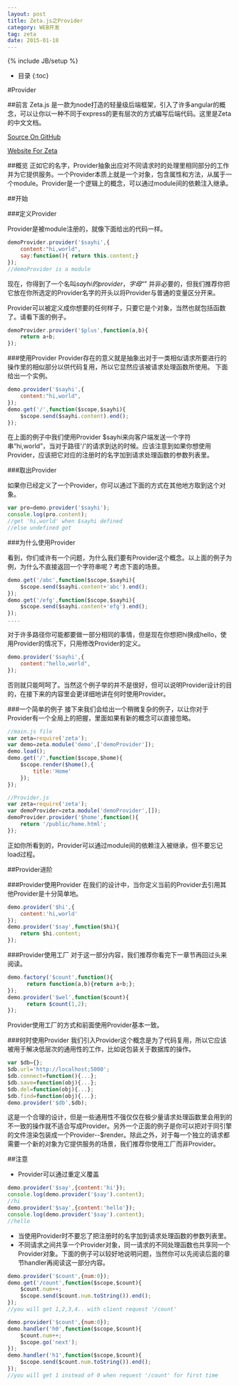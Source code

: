 ```yaml
---
layout: post
title: Zeta.js之Provider
category: WEB开发
tag: zeta
date: 2015-01-18
---
```

{% include JB/setup %}

* 目录
{:toc}

#Provider

##前言
Zeta.js 是一款为node打造的轻量级后端框架，引入了许多angular的概念，可以让你以一种不同于express的更有层次的方式编写后端代码。这里是Zeta的中文文档。

[Source On GitHub](https://github.com/BenBBear/Zeta)

[Website For Zeta](http://zetajs.io/)

##概览
正如它的名字，Provider抽象出应对不同请求时的处理里相同部分的工作并为它提供服务。一个Provider本质上就是一个对象，包含属性和方法，从属于一个module。Provider是一个逻辑上的概念，可以通过module间的依赖注入继承。

##开始

###定义Provider

Provider是被module注册的，就像下面给出的代码一样。

~~~js
demoProvider.provider('$sayhi',{
    content:"hi,world",
    say:function(){ return this.content;}
});
//demoProvider is a module
~~~

现在，你得到了一个名叫$sayhi的provider，字母“$” 并非必要的，但我们推荐你把它放在你所选定的Provider名字的开头以将Provider与普通的变量区分开来。

Provider可以被定义成你想要的任何样子，只要它是个对象，当然也就包括函数了。请看下面的例子。

~~~js
demoProvider.provider('$plus',function(a,b){
    return a+b;
});
~~~

###使用Provider
Provider存在的意义就是抽象出对于一类相似请求所要进行的操作里的相似部分以供代码复用，所以它显然应该被请求处理函数所使用。 下面给出一个实例。

~~~js
demo.provider('$sayhi',{
    content:"hi,world",
});
demo.get('/',function($scope,$sayhi){
    $scope.send($sayhi.content).end();
});
~~~

在上面的例子中我们使用Provider $sayhi来向客户端发送一个字符串“hi,world”，当对于路径'/'的请求到达的时候。应该注意到如果你想使用Provider，应该把它对应的注册时的名字加到请求处理函数的参数列表里。

###取出Provider

如果你已经定义了一个Provider，你可以通过下面的方式在其他地方取到这个对象。

~~~js
var pro=demo.provider('$sayhi');
console.log(pro.content);
//get 'hi,world' when $sayhi defined
//else undefined got
~~~

###为什么使用Provider

看到，你们或许有一个问题，为什么我们要有Provider这个概念。以上面的例子为例，为什么不直接返回一个字符串呢？考虑下面的场景。

~~~js
demo.get('/abc',function($scope,$sayhi){
    $scope.send($sayhi.content+'abc').end();
});
demo.get('/efg',function($scope,$sayhi){
    $scope.send($sayhi.content+'efg').end();
});
....
~~~

对于许多路径你可能都要做一部分相同的事情，但是现在你想把hi换成hello，使用Provider的情况下，只用修改Provider的定义。

~~~js
demo.provider('$sayhi',{
    content:"hello,world",
});
~~~

否则就只能呵呵了。当然这个例子举的并不是很好，但可以说明Provider设计的目的，在接下来的内容里会更详细地讲在何时使用Provider。

###一个简单的例子
接下来我们会给出一个稍微复杂的例子，以让你对于Provider有一个全局上的把握，里面如果有新的概念可以直接忽略。

~~~js
//main.js file
var zeta=require('zeta');
var demo=zeta.module('demo',['demoProvider']);
demo.load();
demo.get('/',function($scope,$home){
    $scope.render($home(),{
        title:'Home'
    });
});
~~~

~~~js
//Provider.js
var zeta=require('zeta');
var demoProvider=zeta.module('demoProvider',[]);
demoProvider.provider('$home',function(){
    return '/public/home.html';
});
~~~

正如你所看到的，Provider可以通过module间的依赖注入被继承，但不要忘记load过程。

##Provider进阶

###Provider使用Provider
在我们的设计中，当你定义当前的Provider去引用其他Provider是十分简单地。

~~~js
demo.provider('$hi',{
    content:'hi,world'
});
demo.provider('$say',function($hi){
    return $hi.content;
});
~~~

###Provider使用工厂
对于这一部分内容，我们推荐你看完下一章节再回过头来阅读。

~~~js
demo.factory('$count',function(){
      return function(a,b){return a+b;};
});
demo.provider('$wel',function($count){
      return $count(1,2);
});
~~~

Provider使用工厂的方式和前面使用Provider基本一致。

###何时使用Provider
我们引入Provider这个概念是为了代码复用，所以它应该被用于解决低层次的通用性的工作，比如说包装关于数据库的操作。

~~~js
var $db={};
$db.url='http://localhost;5000';
$db.connect=function(){...};
$db.save=function(obj){...};
$db.del=function(obj){...};
$db.find=function(obj){...};
demo.provider('$db',$db);
~~~

这是一个合理的设计，但是一些通用性不强仅仅在极少量请求处理函数里会用到的不一致的操作就不适合写成Provider。另外一个正面的例子是你可以把对于同引擎的文件渲染包装成一个Provider--$render。除此之外，对于每一个独立的请求都需要一个新的对象为它提供服务的场景，我们推荐你使用工厂而非Provider。

##注意
- Provider可以通过重定义覆盖

~~~js
demo.provider('$say',{content:'hi'});
console.log(demo.provider('$say').content);
//hi
demo.provider('$say',{content:'hello'});
console.log(demo.provider('$say').content);
//hello
~~~

- 当使用Provider时不要忘了把注册时的名字加到请求处理函数的参数列表里。
- 不同请求之间共享一个Provider对象，同一请求的不同处理函数也共享同一个Provider对象。下面的例子可以较好地说明问题，当然你可以先阅读后面的章节handler再阅读这一部分内容。

~~~js
demo.provider('$count',{num:0});
demo.get('/count',function($scope,$count){
    $count.num++;
    $scope.send($count.num.toString()).end();
});
//you will get 1,2,3,4.. with client request '/count'
~~~

~~~js
demo.provider('$count',{num:0});
demo.handler('h0',function($scope,$count){
    $count.num++;
    $scope.go('next');
});
demo.handler('h1',function($scope,$count){
    $scope.send($count.num.toString()).end();
});
//you will get 1 instead of 0 when request '/count' for first time
~~~
